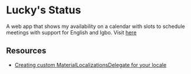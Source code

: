 # Lucky's Status

A web app that shows my availability on a calendar with slots to schedule meetings with support for English and Igbo.
Visit [here](https://status.luckyebere.com)

## Resources

- [Creating custom MaterialLocalizationsDelegate for your locale](https://github.com/flutter/website/blob/archived-master/examples/internationalization/add_language/lib/nn_intl.dart)